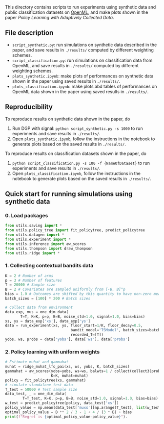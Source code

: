 This directory contains scripts to run experiments using synthetic data and public classification datasets on [OpenML](https://www.openml.org), 
and make plots shown in the paper _Policy Learning with Adaptively Collected Data_.

## File description
- `script_synthetic.py`: run simulations on synthetic data described in the paper, and save results in `./results/` computed by different weighting schemes.
- `script_classification.py`: run simulations on classification data from OpenML, and save results in `./results/` computed by different weighting schemes.
- `plots_synthetic.ipynb`: make plots of performances on synthetic data shown in the paper using saved results in `./results/`.
- `plots_classification.ipynb`: make plots abd tables of performances on OpenML data shown in the paper using saved results in `./results/`.


## Reproducibility 
To reproduce results on synthetic data shown in the paper, do
1. Run DGP with signal: `python script_synthetic.py -s 1000` to run experiments and save results in `./results/`.
2. Open `plots_synthetic.ipynb`, follow the instructions in the notebook to generate plots based on the saved results in `./results/`. 

To reproduce results on classification datasets shown in the paper, do
1. `python script_classification.py -s 100 -f {NameOfDataset}` to run experiments and save results in `./results/`.
2. Open `plots_classification.ipynb`, follow the instructions in the notebook to generate plots based on the saved results in `./results/`. 


## Quick start for running simulations using synthetic data
### 0. Load packages
```python
from utils.saving import *
from utils.policy_tree import fit_policytree, predict_policytree
from utils.datagen import *
from utils.experiment import *
from utils.inference import aw_scores
from utils.thompson import draw_thompson
from utils.ridge import *
```
### 1. Collecting contextual bandits data
```python
K = 2 # Number of arms
p = 3 # Number of features
T = 20000 # Sample size
B = 2 # Covariates are sampled uniformly from [-B, B]^p
bias = 1.0 # Outcomes are shifted by this quantity to have non-zero mean.
batch_sizes = [100] * 200 # Batch sizes

# Collect data from environment
data_exp, mus = one_dim_data(
       T=T, K=K, p=p, B=B, noise_std=1.0, signal=1.0, bias=bias)
xs, ys = data_exp['xs'], data_exp['ys']
data = run_experiment(xs, ys, floor_start=1/K, floor_decay=0.5,
                              bandit_model='TSModel', batch_sizes=batch_sizes,
                              recorded_T=[T])
yobs, ws, probs = data['yobs'], data['ws'], data['probs']
```

### 2. Policy learning with uniform weights
```python
# Estimate muhat and gammahat
muhat = ridge_muhat_lfo_pai(xs, ws, yobs, K, batch_sizes)
gammahat = aw_scores(yobs=yobs, ws=ws, balwts=1 / collect(collect3(probs), ws),
                     K=K, muhat=muhat)
policy = fit_policytree(xs, gammahat)
# simulate standalone test data
T_test = 50000 # Test sample size
data_test, _ = one_dim_data(
        T=T_test, K=K, p=p, B=B, noise_std=1.0, signal=1.0, bias=bias)
w_test = predict_policytree(policy, data_test['xs'])
policy_value = np.mean(data_test['muxs'][np.arange(T_test), list(w_test)])
optimal_policy_value = B ** 2 / 3 - 1 + 4 / (3 * B) + bias
print(f"Regret is {optimal_policy_value-policy_value}").
```


